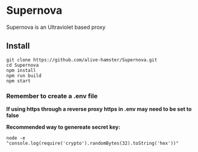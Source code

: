 # Supernova

Supernova is an Ultraviolet based proxy

## Install

```
git clone https://github.com/alive-hamster/Supernova.git
cd Supernova
npm install
npm run build
npm start
```
### Remember to create a .env file
**If using https through a reverse proxy https in .env may need to be set to false**

**Recommended way to genereate secret key:**
```
node -e "console.log(require('crypto').randomBytes(32).toString('hex'))"
```